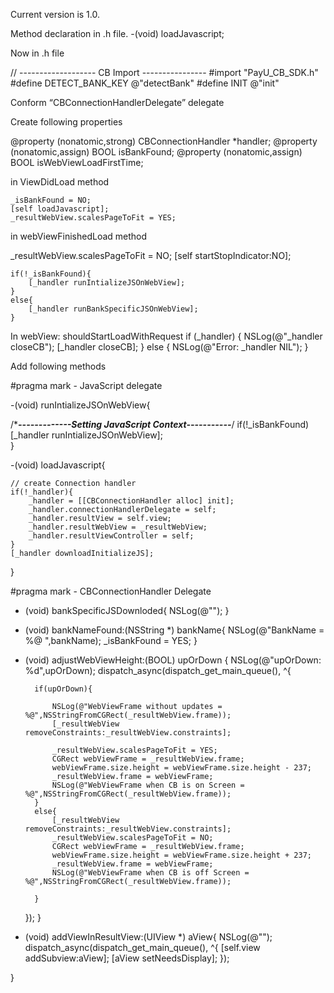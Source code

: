 Current version is 1.0.

Method declaration in .h file.
-(void) loadJavascript;


Now in .h file

// ------------------- CB Import ----------------
#import "PayU_CB_SDK.h"
#define DETECT_BANK_KEY @"detectBank"
#define INIT  @"init"


Conform “CBConnectionHandlerDelegate”  delegate


Create following properties

@property (nonatomic,strong) CBConnectionHandler *handler;
@property (nonatomic,assign) BOOL isBankFound;
@property (nonatomic,assign) BOOL isWebViewLoadFirstTime;


in ViewDidLoad method

    _isBankFound = NO;
    [self loadJavascript];
    _resultWebView.scalesPageToFit = YES;



in webViewFinishedLoad method

   _resultWebView.scalesPageToFit = NO;
    [self startStopIndicator:NO];
    
    if(!_isBankFound){
        [_handler runIntializeJSOnWebView];
    }
    else{
        [_handler runBankSpecificJSOnWebView];
    }

In webView: shouldStartLoadWithRequest 
if (_handler) {
        NSLog(@"_handler closeCB");
        [_handler closeCB];
    } else {
        NSLog(@"Error: _handler NIL");
    }





Add following methods


#pragma mark - JavaScript delegate

-(void) runIntializeJSOnWebView{
 
   /****-------------Setting JavaScript Context-----------***/
       if(!_isBankFound)
    [_handler runIntializeJSOnWebView];   
}

-(void) loadJavascript{
    
    // create Connection handler
    if(!_handler){
        _handler = [[CBConnectionHandler alloc] init];
        _handler.connectionHandlerDelegate = self;
        _handler.resultView = self.view;
        _handler.resultWebView = _resultWebView;
        _handler.resultViewController = self;
    }
    [_handler downloadInitializeJS];
}

#pragma mark - CBConnectionHandler Delegate

- (void) bankSpecificJSDownloded{
    NSLog(@"");
}

- (void) bankNameFound:(NSString *) bankName{
    NSLog(@"BankName = %@ ",bankName);
    _isBankFound = YES;
}

- (void) adjustWebViewHeight:(BOOL) upOrDown
{
    NSLog(@"upOrDown: %d",upOrDown);
    dispatch_async(dispatch_get_main_queue(), ^{
        
        if(upOrDown){
            
            NSLog(@"WebViewFrame without updates = %@",NSStringFromCGRect(_resultWebView.frame));
            [_resultWebView removeConstraints:_resultWebView.constraints];

            _resultWebView.scalesPageToFit = YES;
            CGRect webViewFrame = _resultWebView.frame;
            webViewFrame.size.height = webViewFrame.size.height - 237;
            _resultWebView.frame = webViewFrame;
            NSLog(@"WebViewFrame when CB is on Screen = %@",NSStringFromCGRect(_resultWebView.frame));
        }
        else{
            [_resultWebView removeConstraints:_resultWebView.constraints];
            _resultWebView.scalesPageToFit = NO;
            CGRect webViewFrame = _resultWebView.frame;
            webViewFrame.size.height = webViewFrame.size.height + 237;
            _resultWebView.frame = webViewFrame;
            NSLog(@"WebViewFrame when CB is off Screen = %@",NSStringFromCGRect(_resultWebView.frame));

        }
    });
}

- (void) addViewInResultView:(UIView *) aView{
    NSLog(@"");
    dispatch_async(dispatch_get_main_queue(), ^{
        [self.view addSubview:aView];
        [aView setNeedsDisplay];
    });

}